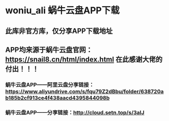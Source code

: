 # woniu_ali 蜗牛云盘APP下载
## 此库非官方库，仅分享APP下载地址
## APP均来源于蜗牛云盘官网：https://snail8.cn/html/index.html 在此感谢大佬的付出！！！
### 蜗牛云盘APP——阿里云盘分享链接：https://www.aliyundrive.com/s/fqu79Z2dBbu/folder/638720ab185b2cf913ce4f438aacd4395844098b
### 蜗牛云盘APP——分享链接：http://cloud.setn.top/s/3aIJ
